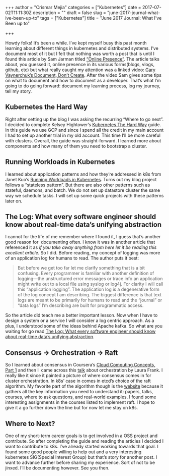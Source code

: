 +++
author = "Crismar Mejia"
categories = ["Kubernetes"]
date = 2017-07-02T11:11:30Z
description = ""
draft = false
slug = "june-2017-journal-what-ive-been-up-to"
tags = ["Kubernetes"]
title = "June 2017 Journal: What I've Been up to"

+++

Howdy folks! It’s been a while. I’ve kept myself busy this past month learning about different things in kubernetes and distributed systems. I’ve document most of it but I felt that nothing was worth a post that is until I found this article by Sam Jarman titled [“Online Presence”](https://www.samjarman.co.nz/blog/online-presence?utm_content=bufferbe064&utm_medium=social&utm_source=twitter.com&utm_campaign=buffer). The article talks about, you guessed it, online presence in its various forms(blogs, vlogs, github, etc) but what really caught my attention was a linked video: [Gary Vaynerchuk’s Document, Don’t Create](https://www.youtube.com/watch?v=RVKofRN1dyI). After the video Sam gives some tips on what to document and how to document as a developer. That’s what I’m going to do going forward: document my learning process, log my journey, tell my story.

## Kubernetes the Hard Way

Right after setting up the blog I was asking the recurring “Where to go next”. I decided to complete Kelsey Hightower’s [Kubernetes The Hard Way](https://github.com/kelseyhightower/kubernetes-the-hard-way) guide. In this guide we use GCP and since I spend all the credit in my main account I had to set up another trial in my old account. This time I’ll be more careful with clusters. Overall, the guide was straight-forward. I learned more about components and how many of them you need to bootstrap a cluster.

## Running Workloads in Kubernetes

I learned about application patterns and how they’re addressed in k8s from Janet Kuo’s [Running Workloads in Kubernetes](https://medium.com/google-cloud/running-workloads-in-kubernetes-86194d133593). Turns out my blog project follows a “stateless pattern”. But there are also other patterns such as stateful, daemons, and batch. We do not set up datastore cluster the same way we schedule tasks. I will set up some quick projects with these patterns later on. 

## The Log: What every software engineer should know about real-time data’s unifying abstraction

I cannot for the life of me remember where I found it, I guess that’s another good reason for  documenting often. I know it was in another article that referenced it as *if you take away anything from here let it be reading this excellent article.* So I did. Before reading, my concept of logging was more of an application log for humans to read. The author puts it best:

> But before we get too far let me clarify something that is a bit confusing. Every programmer is familiar with another definition of logging—the unstructured error messages or trace info an application might write out to a local file using syslog or log4j. For clarity I will call this “application logging”. The application log is a degenerative form of the log concept I am describing. The biggest difference is that text logs are meant to be primarily for humans to read and the “journal” or “data logs” I’m describing are built for programmatic access.

So the article did teach me a better important lesson. Now when I have to design a system or a service I will consider a log centric approach. As a plus, I understood some of the ideas behind Apache kafka. So what are you waiting for go read [The Log: What every software engineer should know about real-time data’s unifying abstraction](https://engineering.linkedin.com/distributed-systems/log-what-every-software-engineer-should-know-about-real-time-datas-unifying).

## Consensus -> Orchestration -> Raft

So I learned about consensus in Coursera’s [Cloud Computing Concepts, Part 1](https://www.coursera.org/learn/cloud-computing) and then I  came across this [talk](https://www.youtube.com/watch?v=Qsv-q8WbIZY&feature=youtu.be) about orchestration by Laura Frank. I really like it since it painted a picture of where consensus comes in for cluster orchestration. In k8s’ case in comes in etcd’s choice of the raft algorithm. My favorite part of the algorithm though is the [website](https://raft.github.io/) because it gathers all the key information you need to understand it: papers, talks, courses, where to ask questions, and real-world examples. I found some interesting assignments in the courses listed to implement raft. I hope to give it a go further down the line but for now let me stay on k8s.

## Where to Next?

One of my short-term career goals is to get involved in a OSS project and contribute. So after completing the guide and reading the articles I decided I want to contribute to k8s. I’ve already started working towards that goal. I found some good people willing to help out and a very interesting kubernetes SIG(Special Interest Group) but that’s story for another post. I want to advance further before sharing my experience. Sort of not to be jinxed. I’ll be documenting however. See you then.

